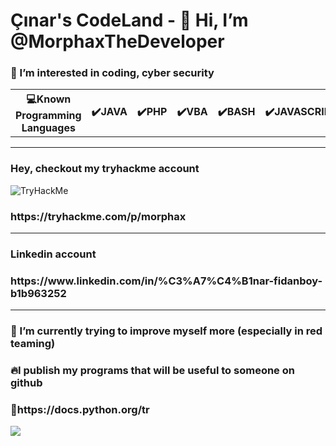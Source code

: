 
<h1>Çınar's CodeLand - 👋 Hi, I’m @MorphaxTheDeveloper</h1>

<h3>👀 I’m interested in coding, cyber security</h3>

<table>
  <th>💻Known Programming Languages</th>
  <th>✔️JAVA</th>
  <th>✔️PHP</th>
  <th>✔️VBA</th>
  <th>✔️BASH</th>
  <th>✔️JAVASCRIPT</th>
  <th>✔️HTML</th>
  <th>✔️CSS</th>  
</table>

<hr>
<h3>Hey, checkout my tryhackme account</h3>

<img src="https://tryhackme-badges.s3.amazonaws.com/morphax.png" alt="TryHackMe">
<h3>https://tryhackme.com/p/morphax</h3>
<hr>


<h3>Linkedin account</h3>
<h3>https://www.linkedin.com/in/%C3%A7%C4%B1nar-fidanboy-b1b963252</h3>
<hr>


<h3>🌱 I’m currently trying to improve myself more (especially in red teaming)</h3>
<h3>🔥I publish my programs that will be useful to someone on github</h3>
<h3>💖https://docs.python.org/tr</h3>
<img src="https://user-images.githubusercontent.com/61086421/220206941-01d2c8a8-443d-4b1f-8c98-9b4cb63b8222.gif"/>
